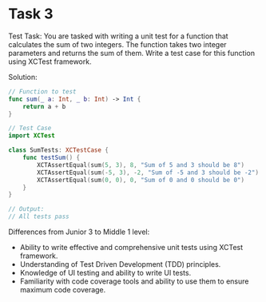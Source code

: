 # Task 3

Test Task: You are tasked with writing a unit test for a function that
calculates the sum of two integers. The function takes two integer parameters
and returns the sum of them. Write a test case for this function using XCTest
framework.

Solution:

```swift
// Function to test
func sum(_ a: Int, _ b: Int) -> Int {
    return a + b
}

// Test Case
import XCTest

class SumTests: XCTestCase {
    func testSum() {
        XCTAssertEqual(sum(5, 3), 8, "Sum of 5 and 3 should be 8")
        XCTAssertEqual(sum(-5, 3), -2, "Sum of -5 and 3 should be -2")
        XCTAssertEqual(sum(0, 0), 0, "Sum of 0 and 0 should be 0")
    }
}

// Output:
// All tests pass
```

Differences from Junior 3 to Middle 1 level:

-   Ability to write effective and comprehensive unit tests using XCTest
    framework.
-   Understanding of Test Driven Development (TDD) principles.
-   Knowledge of UI testing and ability to write UI tests.
-   Familiarity with code coverage tools and ability to use them to ensure
    maximum code coverage.
